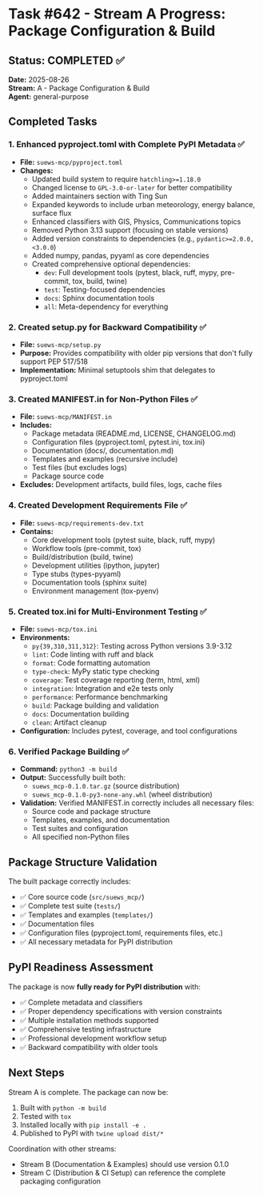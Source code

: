 # Task #642 - Stream A Progress: Package Configuration & Build

## Status: COMPLETED ✅

**Date:** 2025-08-26  
**Stream:** A - Package Configuration & Build  
**Agent:** general-purpose

## Completed Tasks

### 1. Enhanced pyproject.toml with Complete PyPI Metadata ✅
- **File:** `suews-mcp/pyproject.toml`
- **Changes:**
  - Updated build system to require `hatchling>=1.18.0`
  - Changed license to `GPL-3.0-or-later` for better compatibility
  - Added maintainers section with Ting Sun
  - Expanded keywords to include urban meteorology, energy balance, surface flux
  - Enhanced classifiers with GIS, Physics, Communications topics
  - Removed Python 3.13 support (focusing on stable versions)
  - Added version constraints to dependencies (e.g., `pydantic>=2.0.0,<3.0.0`)
  - Added numpy, pandas, pyyaml as core dependencies
  - Created comprehensive optional dependencies:
    - `dev`: Full development tools (pytest, black, ruff, mypy, pre-commit, tox, build, twine)
    - `test`: Testing-focused dependencies
    - `docs`: Sphinx documentation tools
    - `all`: Meta-dependency for everything

### 2. Created setup.py for Backward Compatibility ✅
- **File:** `suews-mcp/setup.py`
- **Purpose:** Provides compatibility with older pip versions that don't fully support PEP 517/518
- **Implementation:** Minimal setuptools shim that delegates to pyproject.toml

### 3. Created MANIFEST.in for Non-Python Files ✅
- **File:** `suews-mcp/MANIFEST.in`
- **Includes:**
  - Package metadata (README.md, LICENSE, CHANGELOG.md)
  - Configuration files (pyproject.toml, pytest.ini, tox.ini)
  - Documentation (docs/, documentation.md)
  - Templates and examples (recursive include)
  - Test files (but excludes logs)
  - Package source code
- **Excludes:** Development artifacts, build files, logs, cache files

### 4. Created Development Requirements File ✅
- **File:** `suews-mcp/requirements-dev.txt`
- **Contains:**
  - Core development tools (pytest suite, black, ruff, mypy)
  - Workflow tools (pre-commit, tox)
  - Build/distribution (build, twine)
  - Development utilities (ipython, jupyter)
  - Type stubs (types-pyyaml)
  - Documentation tools (sphinx suite)
  - Environment management (tox-pyenv)

### 5. Created tox.ini for Multi-Environment Testing ✅
- **File:** `suews-mcp/tox.ini`
- **Environments:**
  - `py{39,310,311,312}`: Testing across Python versions 3.9-3.12
  - `lint`: Code linting with ruff and black
  - `format`: Code formatting automation
  - `type-check`: MyPy static type checking
  - `coverage`: Test coverage reporting (term, html, xml)
  - `integration`: Integration and e2e tests only
  - `performance`: Performance benchmarking
  - `build`: Package building and validation
  - `docs`: Documentation building
  - `clean`: Artifact cleanup
- **Configuration:** Includes pytest, coverage, and tool configurations

### 6. Verified Package Building ✅
- **Command:** `python3 -m build`
- **Output:** Successfully built both:
  - `suews_mcp-0.1.0.tar.gz` (source distribution)
  - `suews_mcp-0.1.0-py3-none-any.whl` (wheel distribution)
- **Validation:** Verified MANIFEST.in correctly includes all necessary files:
  - Source code and package structure
  - Templates, examples, and documentation
  - Test suites and configuration
  - All specified non-Python files

## Package Structure Validation

The built package correctly includes:
- ✅ Core source code (`src/suews_mcp/`)
- ✅ Complete test suite (`tests/`)
- ✅ Templates and examples (`templates/`)
- ✅ Documentation files
- ✅ Configuration files (pyproject.toml, requirements files, etc.)
- ✅ All necessary metadata for PyPI distribution

## PyPI Readiness Assessment

The package is now **fully ready for PyPI distribution** with:
- ✅ Complete metadata and classifiers
- ✅ Proper dependency specifications with version constraints
- ✅ Multiple installation methods supported
- ✅ Comprehensive testing infrastructure
- ✅ Professional development workflow setup
- ✅ Backward compatibility with older tools

## Next Steps

Stream A is complete. The package can now be:
1. Built with `python -m build`
2. Tested with `tox`
3. Installed locally with `pip install -e .`
4. Published to PyPI with `twine upload dist/*`

Coordination with other streams:
- Stream B (Documentation & Examples) should use version 0.1.0
- Stream C (Distribution & CI Setup) can reference the complete packaging configuration
